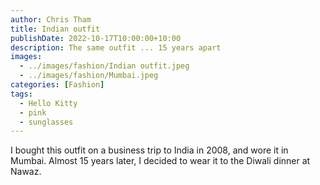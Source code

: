```yaml
---
author: Chris Tham
title: Indian outfit
publishDate: 2022-10-17T10:00:00+10:00
description: The same outfit ... 15 years apart
images:
  - ../images/fashion/Indian outfit.jpeg
  - ../images/fashion/Mumbai.jpeg
categories: [Fashion]
tags:
  - Hello Kitty
  - pink
  - sunglasses
---
```


I bought this outfit on a business trip to India in 2008, and wore it in Mumbai.
Almost 15 years later, I decided to wear it to the Diwali dinner at Nawaz.

